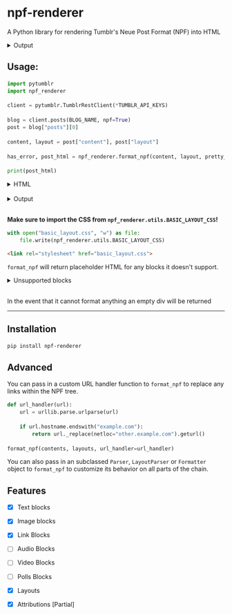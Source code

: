 # npf-renderer

A Python library for rendering Tumblr's Neue Post Format (NPF) into HTML

<details>
<summary>
Output
</summary>

![Example output](https://raw.githubusercontent.com/syeopite/npf-renderer/master/screenshots/example.png)

</details>

## Usage:

```python 
import pytumblr
import npf_renderer

client = pytumblr.TumblrRestClient(*TUMBLR_API_KEYS)

blog = client.posts(BLOG_NAME, npf=True)
post = blog["posts"][0]

content, layout = post["content"], post["layout"]

has_error, post_html = npf_renderer.format_npf(content, layout, pretty_html=True)

print(post_html)
```

<details>

<summary>
HTML
</summary>

```html
<div class="post-body">
  <div class="layout-row">
    <p class="text-block">
      <span class="inline-formatted-content">This is a <i class="inline-italics">text block</i>! I have a 
        <b class="inline-bold">lot</b> of inline formatting options! 
        <span class="inline-color" style="color: #ff4930;">Here's some text in </span>
        <span class="inline-color" style="color: #00b8ff;">color</span>
      </span>
    </p>
  </div>
  <div class="layout-row">
    <figure class="image-block">
      <div class="image-container">
        <img alt="image" class="image" loading="lazy" sizes="(max-width: 540px) 33vh, 180px" srcset="...">
      </div>
    </figure>
    <figure class="image-block">
      <div class="image-container">
        <img alt="image" class="image" loading="lazy" sizes="(max-width: 540px) 33vh, 180px" srcset="...">
      </div>
    </figure>
    <figure class="image-block">
      <div class="image-container">
        <img alt="image" class="image" loading="lazy" sizes="(max-width: 540px) 33vh, 180px" srcset="...">
      </div>
    </figure>
  </div>
  <div class="layout-row">
    <figure class="image-block">
      <div class="image-container">
        <img alt="image" class="image" loading="lazy" sizes="(max-width: 540px) 50vh, 270px" srcset="...">
      </div>
    </figure>
    <figure class="image-block">
      <div class="image-container">
        <img alt="image" class="image" loading="lazy" sizes="(max-width: 540px) 50vh, 270px" srcset="...">
      </div>
    </figure>
  </div>
  <div class="layout-row">
    <div class="link-block">
      <a class="link-block-link" href="https://href.li/?https://example.com">
        <div class="link-block-title">
          <span>Example Domain</span>
        </div>
        <div class="link-block-description-container">
          <div class="link-block-subtitles">
            <span>
              <span>example.com</span>
            </span>
          </div>
        </div>
      </a>
    </div>
  </div>
  <div class="layout-row">
    <p class="text-block">This is a link</p>
  </div>
```

</details>

<br/>

<details>
<summary>
Output
</summary>

![Example output](https://raw.githubusercontent.com/syeopite/npf-renderer/master/screenshots/example.png)

</details>

<br/>

**Make sure to import the CSS from `npf_renderer.utils.BASIC_LAYOUT_CSS`!**

```python
with open("basic_layout.css", "w") as file:
    file.write(npf_renderer.utils.BASIC_LAYOUT_CSS)
```

```html
<link rel="stylesheet" href="basic_layout.css">
```

`format_npf` will return placeholder HTML for any blocks it doesn't support.


<details>
<summary>Unsupported blocks</summary>

```html
<div class="post-body">
  <p class="text-block"> This text block is supported but the next block is not! </p>
  <div class="unsupported-content-block">
    <div class="unsupported-content-block-message">
      <h1>Unsupported content placeholder</h1>
      <p>Hello! I'm a placeholder for the unsupported "poll" type NPF content block. Please report me!</p>
    </div>
  </div>
</div>
```

</details>

<br/>

In the event that it cannot format anything an empty div will be returned

---

## Installation

```bash
pip install npf-renderer
```

## Advanced

You can pass in a custom URL handler function to `format_npf` to replace any links within the NPF tree.

```python
def url_handler(url):
    url = urllib.parse.urlparse(url)

    if url.hostname.endswith("example.com"):
        return url._replace(netloc="other.example.com").geturl()

format_npf(contents, layouts, url_handler=url_handler)
```

You can also pass in an subclassed `Parser`, `LayoutParser` or `Formatter` object to `format_npf` to customize its behavior on all parts of the chain.


## Features

- [x] Text blocks
- [x] Image blocks
- [x] Link Blocks
- [ ] Audio Blocks
- [ ] Video Blocks
- [ ] Polls Blocks

- [x] Layouts 
- [x] Attributions [Partial]
